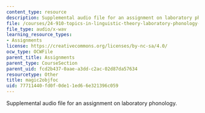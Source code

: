 ```yaml
---
content_type: resource
description: Supplemental audio file for an assignment on laboratory phonology.
file: /courses/24-910-topics-in-linguistic-theory-laboratory-phonology-spring-2007/77711440fd0f0de11ed66e321396c059_magic2objfoc.wav
file_type: audio/x-wav
learning_resource_types:
- Assignments
license: https://creativecommons.org/licenses/by-nc-sa/4.0/
ocw_type: OCWFile
parent_title: Assignments
parent_type: CourseSection
parent_uid: fcd2b437-0aae-a3dd-c2ac-02d87da57634
resourcetype: Other
title: magic2objfoc
uid: 77711440-fd0f-0de1-1ed6-6e321396c059
---
```

Supplemental audio file for an assignment on laboratory phonology.